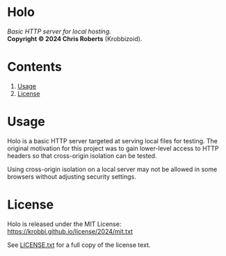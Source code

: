 # Holo
_Basic HTTP server for local hosting._  
__Copyright &copy; 2024 Chris Roberts__ (Krobbizoid).

# Contents
1. [Usage](#usage)
2. [License](#license)

# Usage
Holo is a basic HTTP server targeted at serving local files for testing. The
original motivation for this project was to gain lower-level access to HTTP
headers so that cross-origin isolation can be tested.

Using cross-origin isolation on a local server may not be allowed in some
browsers without adjusting security settings.

# License
Holo is released under the MIT License:  
https://krobbi.github.io/license/2024/mit.txt

See [LICENSE.txt](/LICENSE.txt) for a full copy of the license text.
